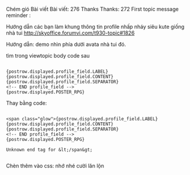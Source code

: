 Chém gió
Bài viết Bài viết: 276
Thanks Thanks: 272
First topic message reminder :

Hướng dẫn các bạn làm khung thông tin profile nhấp nháy siêu kute giống nhà tui
http://skyoffice.forumvi.com/t930-topic#1826

Hướng dẫn: demo nhìn phía dưới avata nhà tui đó.

tìm trong viewtopic body code sau

```

{postrow.displayed.profile_field.LABEL}{postrow.displayed.profile_field.CONTENT}{postrow.displayed.profile_field.SEPARATOR}
<!-- END profile_field -->
{postrow.displayed.POSTER_RPG}
```

Thay bằng code:

```

<span class="glow">{postrow.displayed.profile_field.LABEL}{postrow.displayed.profile_field.CONTENT}{postrow.displayed.profile_field.SEPARATOR}
<!-- END profile_field -->
{postrow.displayed.POSTER_RPG}

Unknown end tag for &lt;/span&gt;


```

Chèn thêm vào css: nhớ nhé cười lăn lộn